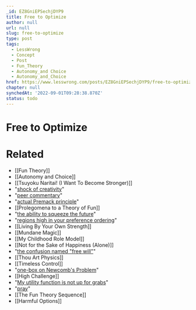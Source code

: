 ```yaml
---
_id: EZ8GniEPSechjDYP9
title: Free to Optimize
author: null
url: null
slug: free-to-optimize
type: post
tags:
  - LessWrong
  - Concept
  - Post
  - Fun_Theory
  - Autonomy_and Choice
  - Autonomy_and_Choice
href: https://www.lesswrong.com/posts/EZ8GniEPSechjDYP9/free-to-optimize
chapter: null
synchedAt: '2022-09-01T09:28:38.870Z'
status: todo
---
```


# Free to Optimize


# Related

- [[Fun Theory]]
- [[Autonomy and Choice]]
- [[Tsuyoku Naritai! (I Want To Become Stronger)]]
- "[shock of creativity](/lw/vm/lawful_creativity/)"
- "[peer commentary](http://books.google.com/books?id=inmTyPPdR5oC&pg=RA1-PA123&lpg=RA1-PA123&dq=%22caretaking+organisms%22&source=bl&ots=JynSbtNF4H&sig=k-2NzLYV3jwoB8bNF8JM2HdNB2Q&hl=en&sa=X&oi=book_result&resnum=2&ct=result#PRA1-PA123,M1)"
- "[actual Premack principle](http://en.wikipedia.org/wiki/Premack's_principle)"
- [[Prolegomena to a Theory of Fun]]
- "[the ability to squeeze the future](/lw/vb/efficient_crossdomain_optimization/)"
- "[regions high in your preference ordering](/lw/v9/aiming_at_the_target/)"
- [[Living By Your Own Strength]]
- [[Mundane Magic]]
- [[My Childhood Role Model]]
- [[Not for the Sake of Happiness (Alone)]]
- "[the confusion named "free will"](/lw/rc/the_ultimate_source/)"
- [[Thou Art Physics]]
- [[Timeless Control]]
- "[one-box on Newcomb's Problem](/lw/nc/newcombs_problem_and_regret_of_rationality/)"
- [[High Challenge]]
- "[My utility function is not up for grabs](/lw/nc/newcombs_problem_and_regret_of_rationality/)"
- "[pray](http://miscellanea.wellingtongrey.net/2008/12/01/prayer-vs-hard-work/)"
- [[The Fun Theory Sequence]]
- [[Harmful Options]]